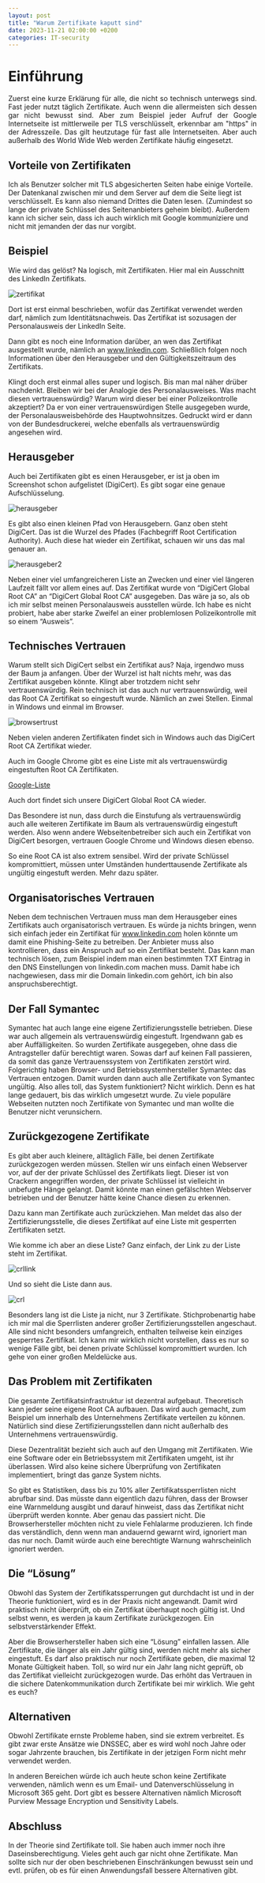 ```yaml
---
layout: post
title: "Warum Zertifikate kaputt sind"
date: 2023-11-21 02:00:00 +0200
categories: IT-security
---
```


# Einführung
<div style="text-align: justify">
Zuerst eine kurze Erklärung für alle, die nicht so technisch unterwegs sind.
Fast jeder nutzt täglich Zertifikate. Auch wenn die allermeisten sich dessen
gar nicht bewusst sind. Aber zum Beispiel jeder Aufruf der Google Internetseite ist
mittlerweile per TLS verschlüsselt, erkennbar am "https" in der Adresszeile.
Das gilt heutzutage für fast alle Internetseiten. Aber auch außerhalb des World
Wide Web werden Zertifikate häufig eingesetzt.
</div>

## Vorteile von Zertifikaten

Ich als Benutzer solcher mit TLS abgesicherten Seiten habe einige Vorteile.
Der Datenkanal zwischen mir und dem Server auf dem die Seite liegt ist
verschlüsselt. Es kann also niemand Drittes die Daten lesen. (Zumindest so
lange der private Schlüssel des Seitenanbieters geheim bleibt). Außerdem kann
ich sicher sein, dass ich auch wirklich mit Google kommuniziere und nicht mit
jemanden der das nur vorgibt.

## Beispiel

Wie wird das gelöst? Na logisch, mit Zertifikaten.
Hier mal ein Ausschnitt des LinkedIn Zertifikats.

![zertifikat](/assets/images/2023-11-21/zertifikat.png)

Dort ist erst einmal beschrieben, wofür das Zertifikat verwendet werden darf,
nämlich zum Identitätsnachweis. Das Zertifikat ist sozusagen der Personalausweis
der LinkedIn Seite.

Dann gibt es noch eine Information darüber, an wen das Zertifikat ausgestellt
wurde, nämlich an www.linkedin.com. Schließlich folgen noch Informationen über
den Herausgeber und den Gültigkeitszeitraum des Zertifikats.

Klingt doch erst einmal alles super und logisch. Bis man mal näher drüber
nachdenkt. Bleiben wir bei der Analogie des Personalausweises. Was macht diesen
vertrauenswürdig? Warum wird dieser bei einer Polizeikontrolle akzeptiert? Da er
von einer vertrauenswürdigen Stelle ausgegeben wurde, der Personalausweisbehörde
des Hauptwohnsitzes. Gedruckt wird er dann von der Bundesdruckerei, welche
ebenfalls als vertrauenswürdig angesehen wird.

## Herausgeber

Auch bei Zertifikaten gibt es einen Herausgeber, er ist ja oben im Screenshot
schon aufgelistet (DigiCert). Es gibt sogar eine genaue Aufschlüsselung.

![herausgeber](/assets/images/2023-11-21/herausgeber.png)

Es gibt also einen kleinen Pfad von Herausgebern. Ganz oben steht DigiCert. Das
ist die Wurzel des Pfades (Fachbegriff Root Certification Authority). Auch diese
hat wieder ein Zertifikat, schauen wir uns das mal genauer an.

![herausgeber2](/assets/images/2023-11-21/herausgeber2.png)

Neben einer viel umfangreicheren Liste an Zwecken und einer viel längeren
Laufzeit fällt vor allem eines auf. Das Zertifikat wurde von
“DigiCert Global Root CA” an “DigiCert Global Root CA” ausgegeben. Das wäre ja
so, als ob ich mir selbst meinen Personalausweis ausstellen würde. Ich habe es
nicht probiert, habe aber starke Zweifel an einer problemlosen Polizeikontrolle
mit so einem “Ausweis”.

## Technisches Vertrauen

Warum stellt sich DigiCert selbst ein Zertifikat aus? Naja, irgendwo muss der
Baum ja anfangen. Über der Wurzel ist halt nichts mehr, was das Zertifikat
ausgeben könnte. Klingt aber trotzdem nicht sehr vertrauenswürdig. Rein
technisch ist das auch nur vertrauenswürdig, weil das Root CA Zertifikat so
eingestuft wurde. Nämlich an zwei Stellen. Einmal in Windows und einmal im
Browser.

![browsertrust](/assets/images/2023-11-21/browsertrust.png)

Neben vielen anderen Zertifikaten findet sich in Windows auch
das DigiCert Root CA Zertifikat wieder.

Auch im Google Chrome gibt es eine Liste mit als vertrauenswürdig
eingestuften Root CA Zertifikaten.

[Google-Liste](https://docs.google.com/spreadsheets/d/e/2PACX-1vQ7Jtb4NxCSaEtCaisz2u3NQZcHejDUjI3Q-utBnL-C5E7w4crv6QZ9GRDb2bFGbLgUQsgQyF0Y8eoN/pubhtml)

Auch dort findet sich unsere DigiCert Global Root CA wieder.

Das Besondere ist nun, dass durch die Einstufung als vertrauenswürdig auch alle
weiteren Zertifikate im Baum als vertrauenswürdig eingestuft werden. Also wenn
andere Webseitenbetreiber sich auch ein Zertifikat von DigiCert besorgen,
vertrauen Google Chrome und Windows diesen ebenso.

So eine Root CA ist also extrem sensibel. Wird der private Schlüssel
kompromittiert, müssen unter Umständen hunderttausende Zertifikate als
ungültig eingestuft werden. Mehr dazu später.

## Organisatorisches Vertrauen

Neben dem technischen Vertrauen muss man dem Herausgeber eines Zertifikats auch
organisatorisch vertrauen. Es würde ja nichts bringen, wenn sich einfach jeder
ein Zertifikat für www.linkedin.com holen könnte um damit eine Phishing-Seite zu
betreiben. Der Anbieter muss also kontrollieren, dass ein Anspruch auf so ein
Zertifikat besteht. Das kann man technisch lösen, zum Beispiel indem man einen
bestimmten TXT Eintrag in den DNS Einstellungen von linkedin.com machen muss.
Damit habe ich nachgewiesen, dass mir die Domain linkedin.com gehört, ich bin
also anspruchsberechtigt.

## Der Fall Symantec

Symantec hat auch lange eine eigene Zertifizierungsstelle betrieben. Diese war
auch allgemein als vertrauenswürdig eingestuft. Irgendwann gab es aber
Auffälligkeiten. So wurden Zertifikate ausgegeben, ohne dass die Antragsteller
dafür berechtigt waren. Sowas darf auf keinen Fall passieren, da somit das ganze
Vertrauenssystem von Zertifikaten zerstört wird. Folgerichtig haben Browser- und
Betriebssystemhersteller Symantec das Vertrauen entzogen. Damit wurden dann auch
alle Zertifikate von Symantec ungültig. Also alles toll, das System
funktioniert? Nicht wirklich. Denn es hat lange gedauert, bis das wirklich
umgesetzt wurde. Zu viele populäre Webseiten nutzten noch Zertifikate von
Symantec und man wollte die Benutzer nicht verunsichern.

## Zurückgezogene Zertifikate

Es gibt aber auch kleinere, alltäglich Fälle, bei denen Zertifikate
zurückgezogen werden müssen. Stellen wir uns einfach einen Webserver vor, auf
der der private Schlüssel des Zertifikats liegt. Dieser ist von Crackern
angegriffen worden, der private Schlüssel ist vielleicht in unbefugte Hänge
gelangt. Damit könnte man einen gefälschten Webserver betrieben und der Benutzer
hätte keine Chance diesen zu erkennen.

Dazu kann man Zertifikate auch zurückziehen. Man meldet das also der
Zertifizierungsstelle, die dieses Zertifikat auf eine Liste mit gesperrten
Zertifikaten setzt.

Wie komme ich aber an diese Liste? Ganz einfach, der Link zu der Liste steht im
Zertifikat.

![crllink](/assets/images/2023-11-21/crllink.png)

Und so sieht die Liste dann aus.

![crl](/assets/images/2023-11-21/crl.png)

Besonders lang ist die Liste ja nicht, nur 3 Zertifikate. Stichprobenartig habe
ich mir mal die Sperrlisten anderer großer Zertifizierungsstellen angeschaut.
Alle sind nicht besonders umfangreich, enthalten teilweise kein einziges
gesperrtes Zertifikat. Ich kann mir wirklich nicht vorstellen, dass es nur so
wenige Fälle gibt, bei denen private Schlüssel kompromittiert wurden.
Ich gehe von einer großen Meldelücke aus.

## Das Problem mit Zertifikaten

Die gesamte Zertifikatsinfrastruktur ist dezentral aufgebaut. Theoretisch kann
jeder seine eigene Root CA aufbauen. Das wird auch gemacht, zum Beispiel um
innerhalb des Unternehmens Zertifikate verteilen zu können. Natürlich sind diese
Zertifizierungsstellen dann nicht außerhalb des Unternehmens vertrauenswürdig.

Diese Dezentralität bezieht sich auch auf den Umgang mit Zertifikaten. Wie eine
Software oder ein Betriebssystem mit Zertifikaten umgeht, ist ihr überlassen.
Wird also keine sichere Überprüfung von Zertifikaten implementiert,
bringt das ganze System nichts.

So gibt es Statistiken, dass bis zu 10% aller Zertifikatssperrlisten nicht
abrufbar sind. Das müsste dann eigentlich dazu führen, dass der Browser eine
Warnmeldung ausgibt und darauf hinweist, dass das Zertifikat nicht überprüft
werden konnte. Aber genau das passiert nicht. Die Browserhersteller möchten
nicht zu viele Fehlalarme produzieren. Ich finde das verständlich, denn wenn man
andauernd gewarnt wird, ignoriert man das nur noch. Damit würde auch eine
berechtigte Warnung wahrscheinlich ignoriert werden.

## Die “Lösung”

Obwohl das System der Zertifikatssperrungen gut durchdacht ist und in der
Theorie funktioniert, wird es in der Praxis nicht angewandt. Damit wird
praktisch nicht überprüft, ob ein Zertifikat überhaupt noch gültig ist.
Und selbst wenn, es werden ja kaum Zertifikate zurückgezogen.
Ein selbstverstärkender Effekt.

Aber die Browserhersteller haben sich eine “Lösung” einfallen lassen. Alle
Zertifikate, die länger als ein Jahr gültig sind, werden nicht mehr als sicher
eingestuft. Es darf also praktisch nur noch Zertifikate geben, die maximal 12
Monate Gültigkeit haben. Toll, so wird nur ein Jahr lang nicht geprüft, ob das
Zertifikat vielleicht zurückgezogen wurde. Das erhöht das Vertrauen in die
sichere Datenkommunikation durch Zertifikate bei mir wirklich. Wie geht es euch?

## Alternativen

Obwohl Zertifikate ernste Probleme haben, sind sie extrem verbreitet. Es gibt
zwar erste Ansätze wie DNSSEC, aber es wird wohl noch Jahre oder sogar Jahrzente
brauchen, bis Zertifikate in der jetzigen Form nicht mehr verwendet werden.

In anderen Bereichen würde ich auch heute schon keine Zertifikate verwenden,
nämlich wenn es um Email- und Datenverschlüsselung in Microsoft 365 geht.
Dort gibt es bessere Alternativen nämlich Microsoft Purview Message Encryption
und Sensitivity Labels.

## Abschluss

In der Theorie sind Zertifikate toll. Sie haben auch immer noch ihre
Daseinsberechtigung. Vieles geht auch gar nicht ohne Zertifikate. Man sollte
sich nur der oben beschriebenen Einschränkungen bewusst sein und evtl. prüfen,
ob es für einen Anwendungsfall bessere Alternativen gibt.
